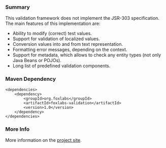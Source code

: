 ### Summary

This validation framework does not implement the JSR-303 specification. The main features of this implementation are:

- Ability to modify (correct) test values.
- Support for validation of localized values.
- Conversion values into and from text representation.
- Formatting error messages, depending on the context.
- Support for metadata, which allows to check any entity types (not only Java Beans or POJOs).
- Long list of predefined validation components.

### Maven Dependency

```
<dependencies>
    <dependency>
        <groupId>org.foxlabs</groupId>
        <artifactId>foxlabs-validation</artifactId>
        <version>1.0</version>
    </dependency>
</dependencies>
```

### More Info

More information on the [project site](http://foxlabs.org/p/validation/1.0/).

